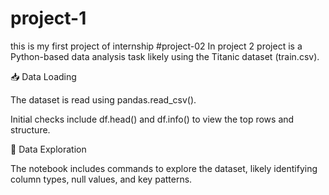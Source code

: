 # project-1
this  is my first project of internship
#project-02 
In project 2 project is a Python-based data analysis task likely using the Titanic dataset (train.csv). 

📥 Data Loading

The dataset is read using pandas.read_csv().

Initial checks include df.head() and df.info() to view the top rows and structure.

🔎 Data Exploration

The notebook includes commands to explore the dataset, likely identifying column types, null values, and key patterns.



